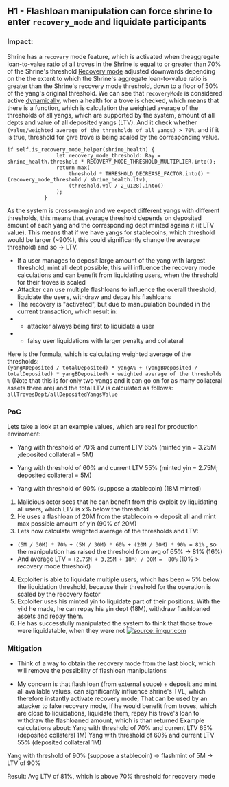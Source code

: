 
## H1 - Flashloan manipulation can force shrine to enter `recovery_mode` and liquidate participants
### Impact:
Shrine has a `recovery` mode feature, which is activated when theaggregate loan-to-value ratio of all troves in the Shrine is equal to or greater than 70% of the Shrine's threshold
[Recovery mode](https://github.com/code-423n4/2024-01-opus/blob/4720e9481a4fb20f4ab4140f9cc391a23ede3817/src/core/shrine.cairo#L1040) adjusted downwards depending on the the extent to which the Shrine's aggregate loan-to-value ratio is greater than the Shrine's recovery mode threshold, down to a floor of 50% of the yang's original threshold. We can see that `recoveryMode` is considered active [dynamically](https://github.com/code-423n4/2024-01-opus/blob/4720e9481a4fb20f4ab4140f9cc391a23ede3817/src/core/shrine.cairo#L1046C30-L1046C63), when a health for a trove is checked, which means that there is a function, which is calculation the weighted average of the thresholds of all yangs, which are supported by the system, amount of all depts and value of all deposited yangs (LTV). And it check whether `(value/weighted average of the thresholds of all yangs) > 70%`, and if it is true, threshold for give trove is being scaled by the corresponding value.
```
if self.is_recovery_mode_helper(shrine_health) {
                let recovery_mode_threshold: Ray = shrine_health.threshold * RECOVERY_MODE_THRESHOLD_MULTIPLIER.into();
                return max(
                    threshold * THRESHOLD_DECREASE_FACTOR.into() * (recovery_mode_threshold / shrine_health.ltv),
                    (threshold.val / 2_u128).into()
                );
            }
``` 

As the system is cross-margin and we expect different yangs with different thresholds, this means that average threshold depends on deposited amount of each yang and the corresponding dept minted agains it (it LTV value).
This means that if we have yangs for stablecoins, which threshold would be larger (~90%), this could significantly change the average threshold) and so -> LTV. 
- If a user manages to deposit large amount of the yang with largest threshold, mint all dept possible, this will influence the recovery mode calculations and can benefit from liquidating users, when the threshold for their troves is scaled
- Attacker can use multiple flashloans to influence the overall threshold, liquidate the users, withdraw and depay his flashloans
- The recovery is "activated", but due to manupulation bounded in the current transaction, which result in:
- - attacker always being first to liquidate a user
- - falsy user liquidations with larger penalty and collateral 

Here is the formula, which is calculating weighted average of the thresholds: 	
`(yangADeposited / totalDeposited) * yangA% + (yangBDeposited / totalDeposited) * yangBDeposited% = weighted average of the thresholds %` (Note that this is for only two yangs and it can go on for as many collateral assets there are)
and the total LTV is calculated as follows:
`allTrovesDept/allDepositedYangsValue`

### PoC
Lets take a look at an example values, which are real for production enviroment:
- Yang with threshold of 70% and current LTV 65% (minted yin = 3.25M ;deposited collateral = 5M)
- Yang with threshold of 60% and current LTV 55% (minted yin = 2.75M; deposited collateral =  5M)

- Yang with threshold of 90% (suppose a stablecoin) (18M minted)
1. Malicious actor sees that he can benefit from this exploit by liquidating all users, which LTV is x% below the threshold
2. He uses a flashloan of 20M from the stablecoin -> deposit all and mint max possible amount of yin (90% of 20M)
3. Lets now calculate weighted average of the thresholds and LTV:
- `(5M / 30M) * 70% + (5M / 30M) * 60% + (20M / 30M) * 90% = 81%`
, so the manipulation has raised the threshold from avg of 65% -> 81% (16%)
- And average LTV = `(2.75M + 3,25M + 18M) / 30M =  80%` (10% > recovery mode threshold) 
4. Exploiter is able to liquidate multiple users, which has been ~ 5% below the liquidation threshold, because their threshold for the operation is scaled by the recovery factor
5. Exploiter uses his minted yin to liquidate part of their positions. With the yild he made, he can repay his yin dept (18M), withdraw flashloaned assets and repay them.
6. He has successfully manipulated the system to think that those trove were liquidatable, when they were not
<a href="https://imgur.com/9ETzX5i"><img src="https://i.imgur.com/9ETzX5i.png" title="source: imgur.com" /></a>
### Mitigation
- Think of a way to obtain the recovery mode from the last block, which will remove the possibility of flashloan manipulations


-  My concern is that flash loan (from external souce) + deposit and mint all available values, can significantly influence shrine's TVL, which therefore instantly activate recovery mode, That can be used by an attacker to fake recovery mode, if he would benefit from troves, which are close to liquidations, liquidate them, repay his trove's loan to withdraw the flashloaned amount, which is than returned
Example calculations about:
Yang with threshold of 70% and current LTV 65% (deposited collateral 1M)
Yang with threshold of 60% and current LTV 55% (deposited collateral 1M)

Yang with threshold of 90% (suppose a stablecoin) -> flashmint of 5M -> LTV of 90%

Result: Avg LTV of 81%, which is above 70% threshold for recovery mode
